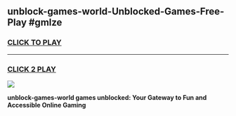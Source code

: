 
## unblock-games-world-Unblocked-Games-Free-Play #gmlze
<h3>
<a href="https://us.freeplayer.one?title=unblock-games-world&ref=9M">CLICK TO PLAY</a></h3>
<hr>

<h3>
<a href="https://us.freeplayer.one?title=unblock-games-world&ref=9M">CLICK 2 PLAY</a>
  
</h3>

<a href="https://us.freeplayer.one?title=unblock-games-world&ref=9M"><img src="https://clearcache.store/games.png"></a>


**unblock-games-world games unblocked: Your Gateway to Fun and Accessible Online Gaming**
